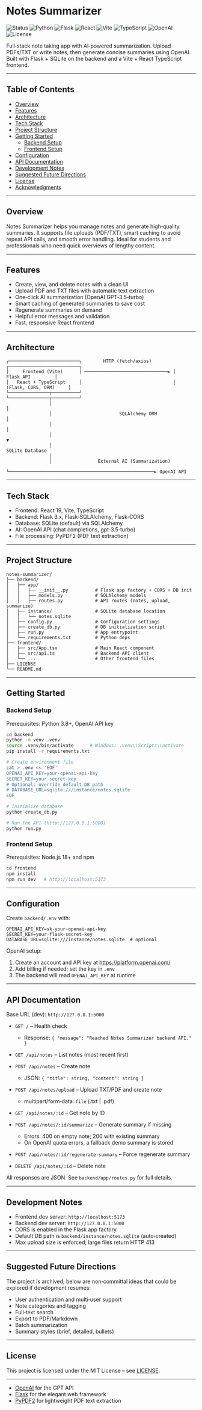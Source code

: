 

# Notes Summarizer

![Status](https://img.shields.io/badge/Status-Archived-red)
![Python](https://img.shields.io/badge/Python-3.8%2B-blue?logo=python&logoColor=white)
![Flask](https://img.shields.io/badge/Flask-3.x-000?logo=flask&logoColor=white)
![React](https://img.shields.io/badge/React-19-61DAFB?logo=react&logoColor=06192E)
![Vite](https://img.shields.io/badge/Vite-7-646CFF?logo=vite&logoColor=white)
![TypeScript](https://img.shields.io/badge/TypeScript-5-3178C6?logo=typescript&logoColor=white)
![OpenAI](https://img.shields.io/badge/OpenAI-API-412991?logo=openai&logoColor=white)
![License](https://img.shields.io/badge/License-MIT-yellow)

Full‑stack note taking app with AI‑powered summarization. Upload PDFs/TXT or write notes, then generate concise summaries using OpenAI. Built with Flask + SQLite on the backend and a Vite + React TypeScript frontend.

---

## Table of Contents

- [Overview](#overview)
- [Features](#features)
- [Architecture](#architecture)
- [Tech Stack](#tech-stack)
- [Project Structure](#project-structure)
- [Getting Started](#getting-started)
	- [Backend Setup](#backend-setup)
	- [Frontend Setup](#frontend-setup)
- [Configuration](#configuration)
- [API Documentation](#api-documentation)
- [Development Notes](#development-notes)
- [Suggested Future Directions](#suggested-future-directions)
- [License](#license)
- [Acknowledgments](#acknowledgments)

---

## Overview

Notes Summarizer helps you manage notes and generate high‑quality summaries. It supports file uploads (PDF/TXT), smart caching to avoid repeat API calls, and smooth error handling. Ideal for students and professionals who need quick overviews of lengthy content.

---

## Features

- Create, view, and delete notes with a clean UI
- Upload PDF and TXT files with automatic text extraction
- One‑click AI summarization (OpenAI GPT‑3.5‑turbo)
- Smart caching of generated summaries to save cost
- Regenerate summaries on demand
- Helpful error messages and validation
- Fast, responsive React frontend

---

## Architecture

```
┌──────────────────────────┐        HTTP (fetch/axios)        ┌──────────────────────────┐
│     Frontend (Vite)      │ ───────────────────────────────► │        Flask API         │
│   React + TypeScript     │                                  │   (Flask, CORS, ORM)     │
└───────────────┬──────────┘                                  └───────────────┬──────────┘
				│                                                          │
				│                         SQLAlchemy ORM                   │
				│                                                          │
				│                                                          ▼
				│                                                   SQLite Database
				│
				│                 External AI (Summarization)
				└──────────────────────────────────────────────────────► OpenAI API
```

---

## Tech Stack

- Frontend: React 19, Vite, TypeScript
- Backend: Flask 3.x, Flask‑SQLAlchemy, Flask‑CORS
- Database: SQLite (default) via SQLAlchemy
- AI: OpenAI API (chat completions, gpt‑3.5‑turbo)
- File processing: PyPDF2 (PDF text extraction)

---

## Project Structure

```
notes-summarizer/
├── backend/
│   ├── app/
│   │   ├── __init__.py          # Flask app factory + CORS + DB init
│   │   ├── models.py            # SQLAlchemy models
│   │   ├── routes.py            # API routes (notes, upload, summarize)
│   ├── instance/                # SQLite database location
│   │   └── notes.sqlite
│   ├── config.py                # Configuration settings
│   ├── create_db.py             # DB initialization script
│   ├── run.py                   # App entrypoint
│   └── requirements.txt         # Python deps
├── frontend/
│   ├── src/App.tsx              # Main React component
│   ├── src/api.ts               # Backend API client
│   └── ...                      # Other frontend files
├── LICENSE
└── README.md
```

---

## Getting Started

### Backend Setup

Prerequisites: Python 3.8+, OpenAI API key

```bash
cd backend
python -m venv .venv
source .venv/bin/activate      # Windows: .venv\\Scripts\\activate
pip install -r requirements.txt

# Create environment file
cat > .env << 'EOF'
OPENAI_API_KEY=your-openai-api-key
SECRET_KEY=your-secret-key
# Optional: override default DB path
# DATABASE_URL=sqlite:///instance/notes.sqlite
EOF

# Initialize database
python create_db.py

# Run the API (http://127.0.0.1:5000)
python run.py
```

### Frontend Setup

Prerequisites: Node.js 18+ and npm

```bash
cd frontend
npm install
npm run dev   # http://localhost:5173
```

---

## Configuration

Create `backend/.env` with:

```env
OPENAI_API_KEY=sk-your-openai-api-key
SECRET_KEY=your-flask-secret-key
DATABASE_URL=sqlite:///instance/notes.sqlite  # optional
```

OpenAI setup:
1) Create an account and API key at https://platform.openai.com/
2) Add billing if needed; set the key in `.env`
3) The backend will read `OPENAI_API_KEY` at runtime

---

## API Documentation

Base URL (dev): `http://127.0.0.1:5000`

- `GET /` – Health check
	- Response: `{ "message": "Reached Notes Summarizer backend API." }`

- `GET /api/notes` – List notes (most recent first)

- `POST /api/notes` – Create note
	- JSON: `{ "title": string, "content": string }`

- `POST /api/notes/upload` – Upload TXT/PDF and create note
	- multipart/form‑data: `file` (.txt | .pdf)

- `GET /api/notes/:id` – Get note by ID

- `POST /api/notes/:id/summarize` – Generate summary if missing
	- Errors: 400 on empty note; 200 with existing summary
	- On OpenAI quota errors, a fallback demo summary is stored

- `POST /api/notes/:id/regenerate-summary` – Force regenerate summary

- `DELETE /api/notes/:id` – Delete note

All responses are JSON. See `backend/app/routes.py` for full details.

---

## Development Notes

- Frontend dev server: `http://localhost:5173`
- Backend dev server: `http://127.0.0.1:5000`
- CORS is enabled in the Flask app factory
- Default DB path is `backend/instance/notes.sqlite` (auto‑created)
- Max upload size is enforced; large files return HTTP 413

---

## Suggested Future Directions

The project is archived; below are non‑committal ideas that could be explored if development resumes:

- User authentication and multi‑user support
- Note categories and tagging
- Full‑text search
- Export to PDF/Markdown
- Batch summarization
- Summary styles (brief, detailed, bullets)

---

## License

This project is licensed under the MIT License – see [LICENSE](LICENSE).

---

- [OpenAI](https://openai.com/) for the GPT API
- [Flask](https://flask.palletsprojects.com/) for the elegant web framework
- [PyPDF2](https://pypdf2.readthedocs.io/) for lightweight PDF text extraction
